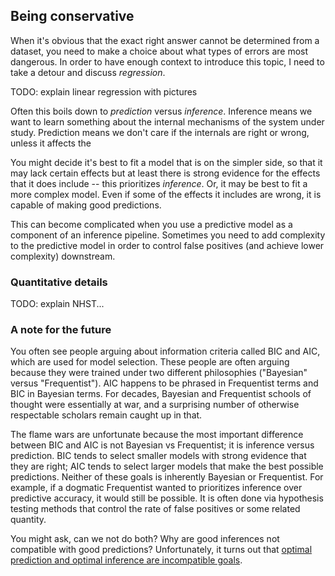## Being conservative 

When it's obvious that the exact right answer cannot be determined from a dataset, you need to make a choice about what types of errors are most dangerous. In order to have enough context to introduce this topic, I need to take a detour and discuss *regression*.

TODO: explain linear regression with pictures

Often this boils down to *prediction* versus *inference*. Inference means we want to learn something about the internal mechanisms of the system under study. Prediction means we don't care if the internals are right or wrong, unless it affects the 

 You might decide it's best to fit a model that is on the simpler side, so that it may lack certain effects but at least there is strong evidence for the effects that it does include -- this prioritizes *inference*. Or, it may be best to fit a more complex model. Even if some of the effects it includes are wrong, it is capable of making good predictions. 

This can become complicated when you use a predictive model as a component of an inference pipeline. Sometimes you need to add complexity to the predictive model in order to control false positives (and achieve lower complexity) downstream. 

### Quantitative details

TODO: explain NHST...

### A note for the future

You often see people arguing about information criteria called BIC and AIC, which are used for model selection. These people are often arguing because they were trained under two different philosophies ("Bayesian" versus "Frequentist"). AIC happens to be phrased in Frequentist terms and BIC in Bayesian terms. For decades, Bayesian and Frequentist schools of thought were essentially at war, and a surprising number of otherwise respectable scholars remain caught up in that. 

The flame wars are unfortunate because the most important difference between BIC and AIC is not Bayesian vs Frequentist; it is inference versus prediction. BIC tends to select smaller models with strong evidence that they are right; AIC tends to select larger models that make the best possible predictions. Neither of these goals is inherently Bayesian or Frequentist. For example, if a dogmatic Frequentist wanted to prioritizes inference over predictive accuracy, it would still be possible. It is often done via hypothesis testing methods that control the rate of false positives or some related quantity. 

You might ask, can we not do both? Why are good inferences not compatible with good predictions? Unfortunately, it turns out that [optimal prediction and optimal inference are incompatible goals](https://academic.oup.com/biomet/article-abstract/92/4/937/389439?redirectedFrom=fulltext). 
